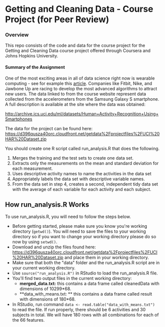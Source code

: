 Getting and Cleaning Data - Course Project (for Peer Review)
============================================================

### Overview

This repo consists of the code and data for the course project for the Getting and Cleaning Data course project offered through Coursera and Johns Hopkins University.

#### Summary of the Assignment

One of the most exciting areas in all of data science right now is wearable computing - see for example this [article](http://www.insideactivitytracking.com/data-science-activity-tracking-and-the-battle-for-the-worlds-top-sports-brand/). Companies like Fitbit, Nike, and Jawbone Up are racing to develop the most advanced algorithms to attract new users. The data linked to from the course website represent data collected from the accelerometers from the Samsung Galaxy S smartphone. A full description is available at the site where the data was obtained:

http://archive.ics.uci.edu/ml/datasets/Human+Activity+Recognition+Using+Smartphones

The data for the project can be found here: https://d396qusza40orc.cloudfront.net/getdata%2Fprojectfiles%2FUCI%20HAR%20Dataset.zip

You should create one R script called run_analysis.R that does the following. 

1. Merges the training and the test sets to create one data set.
2. Extracts only the measurements on the mean and standard deviation for each measurement. 
3. Uses descriptive activity names to name the activities in the data set
4. Appropriately labels the data set with descriptive variable names. 
5. From the data set in step 4, creates a second, independent tidy data set with the average of each variable for each activity and each subject.

## How run_analysis.R Works

To use run_analysis.R, you will need to follow the steps below.

* Before getting started, please make sure you know you're working directory (`getwd()`). You will need to save the files to your working directory so if you want to change your working directory please do so now by using `setwd()`.
* Download and unzip the files found here: https://d396qusza40orc.cloudfront.net/getdata%2Fprojectfiles%2FUCI%20HAR%20Dataset.zip and place them in your working directory.
* Make sure that both the "data" folder and the run_analysis.R script are in your current working directory.
* Use `source("run_analysis.R")` in RStudio to load the run_analysis.R file.
* You'll find two output files in the current working directory:
     * **merged_data.txt:** this contains a data frame called cleanedData with dimensions of 10299*68.
     * **data_with_means.txt: ** this contains a data frame called result with dimensions of 180*68.
* In RStudio, run command `data <- read.table("data_with_means.txt")` to read the file. If run properly, there should be 6 activities and 30 subjects in total. We will have 180 rows with all combinations for each of the 66 features.